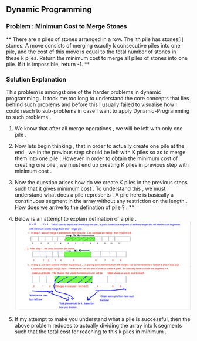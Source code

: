 ##  Dynamic Programming 

### Problem : Minimum Cost to Merge Stones
** There are n piles of stones arranged in a row. The ith pile has stones[i] stones.
A move consists of merging exactly k consecutive piles into one pile, and the cost of this move is equal to the total number of stones in these k piles.
Return the minimum cost to merge all piles of stones into one pile. If it is impossible, return -1. **

### Solution Explanation

This problem is amongst one of the harder problems in dynamic programming . It took me too long to understand the core concepts that lies behind such problems and before this I usually failed to visualise how I could reach to sub-problems in case I want to apply Dynamic-Programming to such problems .


 1. We know that after all merge operations , we will be left with only one pile . 

 2. Now lets begin thinking , that in order to actually create one pile at the end , we 
   in the previous step should be left with  K piles so as to merge them into one pile . However in order to obtain the minimum cost of creating one pile , we must end up creating K piles in previous step with minimum cost . 

 3. Now the question arises how do we create K piles in the previous steps such that 
   it gives minimum cost . To understand this , we must understand what does a pile
   represents . A pile here is basically a constinuous segment in the array without any restriction on the length . How does we arrive to the defination of pile ? . **

 4. Below is an attempt to explain defination of a pile . 
   ![Description of a pile](/images/Screenshot.png) 


5. If my attempt to make you understand what a pile is successful, then the above problem
   reduces to actually dividing the array into k segments such that the total cost for 
   reaching to this k piles in minimum .




   

 















